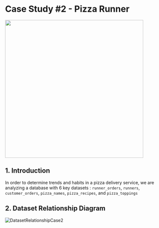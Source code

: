 # Case Study #2 - Pizza Runner

<img src ="https://github.com/dylanviyar/8WeekSQLChallenge/assets/81194849/6e1476ad-4911-490d-81af-bc4f4d314939" width = "450">

## 1. Introduction

In order to determine trends and habits in a pizza delivery service, we are analyzing a database with 6 key datasets : `runner_orders`, `runners`, `customer_orders`, `pizza_names`, `pizza_recipes`, and `pizza_toppings`

## 2. Dataset Relationship Diagram

![DatasetRelationshipCase2](https://github.com/dylanviyar/8WeekSQLChallenge/assets/81194849/8a657434-a9ca-4c59-86c2-82adbd07d013)


